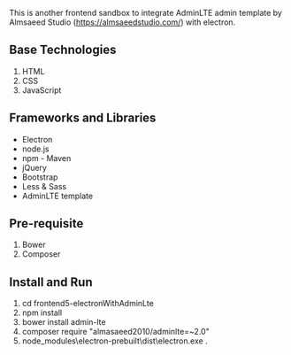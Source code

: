 
This is another frontend sandbox to integrate AdminLTE admin template by Almsaeed Studio (https://almsaeedstudio.com/) with electron.

## Base Technologies

1.	HTML
2.	CSS
3.	JavaScript

## Frameworks and Libraries

* Electron
* node.js
* npm - Maven
* jQuery
* Bootstrap
* Less & Sass
* AdminLTE template

## Pre-requisite
1. Bower
2. Composer

## Install and Run
1. cd frontend5-electronWithAdminLte
2. npm install
3. bower install admin-lte
4. composer require "almasaeed2010/adminlte=~2.0"
5. node_modules\electron-prebuilt\dist\electron.exe .